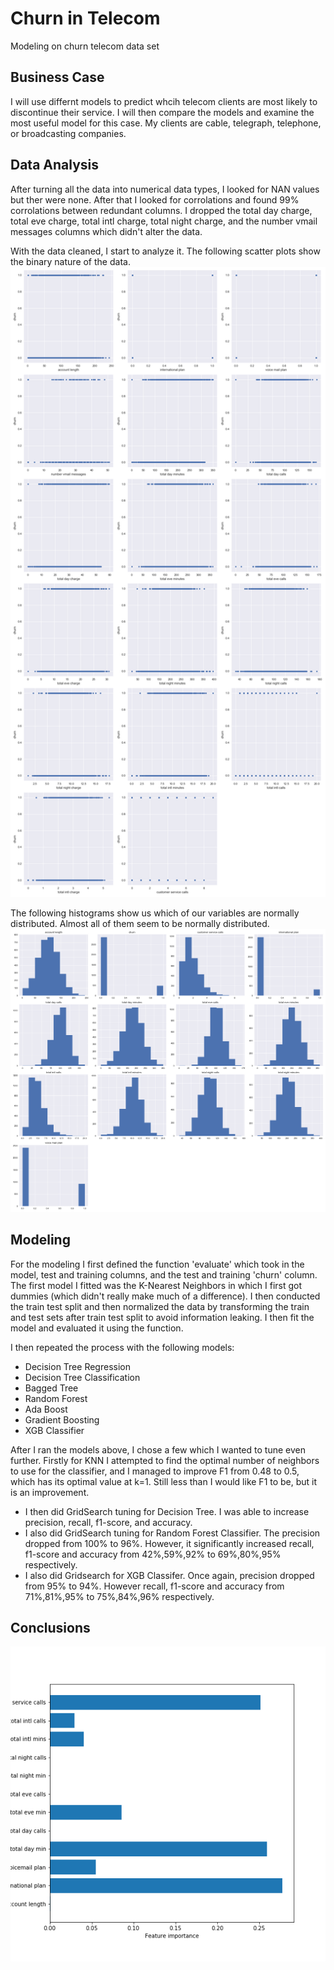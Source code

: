 # Churn in Telecom

Modeling on churn telecom data set

## Business Case

I will use differnt models to predict whcih telecom clients are most likely to discontinue their service. I will then compare the models and examine the most useful model for this case. My clients are cable, telegraph, telephone, or broadcasting companies. 

## Data Analysis

After turning all the data into numerical data types, I looked for NAN values but ther were none. After that I looked for corrolations and found 99% corrolations between redundant columns. I dropped the total day charge, total eve charge, total intl charge, total night charge, and the number vmail messages columns which didn't alter the data. 

With the data cleaned, I start to analyze it. The following scatter plots show the binary nature of the data.
![scatterplots](/figures/scatter-plots.png)

The following histograms show us which of our variables are normally distributed. Almost all of them seem to be normally distributed. 
![histograms](/figures/histogram-plots.png)

## Modeling

For the modeling I first defined the function 'evaluate' which took in the model, test and training columns, and the test and training 'churn' column. The first model I fitted was the K-Nearest Neighbors in which I first got dummies (which didn't really make much of a difference). I then conducted the train test split and then normalized the data by transforming the train and test sets after train test split to avoid information leaking. I then fit the model and evaluated it using the function.

I then repeated the process with the following models:
- Decision Tree Regression
- Decision Tree Classification
- Bagged Tree
- Random Forest
- Ada Boost
- Gradient Boosting
- XGB Classifier 

After I ran the models above, I chose a few which I wanted to tune even further. Firstly for KNN I attempted to find the optimal number of neighbors to use for the classifier, and I managed to improve F1 from 0.48 to 0.5, which has its optimal value at k=1. Still less than I would like F1 to be, but it is an improvement.
- I then did GridSearch tuning for Decision Tree. I was able to increase precision, recall, f1-score, and accuracy.
- I also did GridSearch tuning for Random Forest Classifier. The precision dropped from 100% to 96%. However, it significantly increased recall, f1-score and accuracy from 42%,59%,92% to 69%,80%,95% respectively. 
- I also did Gridsearch for XGB Classifer. Once again, precision dropped from 95% to 94%. However recall, f1-score and accuracy from 71%,81%,95% to 75%,84%,96% respectively.

## Conclusions

![feature-imp-tree_clf](/figures/feature-imp-tree_clf.png)
